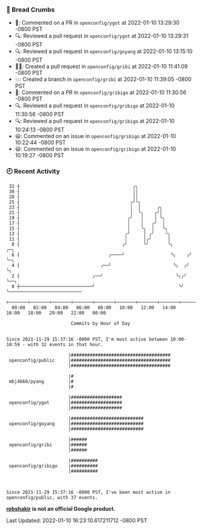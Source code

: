 ### 🍞 Bread Crumbs

 * 💬: Commented on a PR in  `openconfig/ygot` at 2022-01-10 13:29:30 -0800 PST
 * 🔍: Reviewed a pull request in  `openconfig/ygot` at 2022-01-10 13:29:31 -0800 PST
 * 🔍: Reviewed a pull request in  `openconfig/goyang` at 2022-01-10 13:15:10 -0800 PST
 * ✍🏼: Created a pull request in `openconfig/gribi` at 2022-01-10 11:41:09 -0800 PST
 * 💥: Created a branch in `openconfig/gribi` at 2022-01-10 11:39:05 -0800 PST
 * 💬: Commented on a PR in  `openconfig/gribigo` at 2022-01-10 11:30:56 -0800 PST
 * 🔍: Reviewed a pull request in  `openconfig/gribigo` at 2022-01-10 11:30:56 -0800 PST
 * 🔍: Reviewed a pull request in  `openconfig/gribigo` at 2022-01-10 10:24:13 -0800 PST
 * 😃: Commented on an issue in `openconfig/gribigo` at 2022-01-10 10:22:44 -0800 PST
 * 😃: Commented on an issue in `openconfig/gribigo` at 2022-01-10 10:19:27 -0800 PST

### 🕘 Recent Activity
```
 32 ┼                                          ╭╮
 30 ┤                                          ││
 28 ┤                                          ││
 25 ┤                                         ╭╯╰╮
 23 ┤                                         │  │      ╭╮
 21 ┤                                         │  ╰╮    ╭╯│
 19 ┤                                        ╭╯   │    │ ╰╮
 17 ┤                                        │    │   ╭╯  │
 15 ┤                                        │    ╰╮  │   ╰╮
 13 ┤                                       ╭╯     │ ╭╯    ╰╮
 11 ┤                                       │      │╭╯      │
  8 ┤                                      ╭╯      ╰╯       ╰╮      ╭─╮
  6 ┤                                 ╭────╯                 ╰╮    ╭╯ ╰─╮
  4 ┤                              ╭──╯                       ╰╮  ╭╯    ╰╮
  2 ┤                           ╭──╯                           ╰╮╭╯      ╰──╮
  0 ┼───────────────────────────╯                               ╰╯          ╰───────────────────────────
    +───────+───────+───────+───────+───────+───────+───────+───────+───────+───────+───────+───────+────
  00:00   02:00   04:00   06:00   08:00   10:00   12:00   14:00   16:00   18:00   20:00   22:00   00:00   

						Commits by Hour of Day


Since 2021-11-29 15:37:16 -0800 PST, I'm most active between 10:00-10:59 - with 32 events in that hour.

```



```
                       |#####################################
 openconfig/public     |#####################################
                       |#####################################

                       |#
 mbj4668/pyang         |#
                       |#

                       |###################
 openconfig/ygot       |###################
                       |###################

                       |###########################
 openconfig/goyang     |###########################
                       |###########################

                       |######
 openconfig/gribi      |######
                       |######

                       |##########
 openconfig/gribigo    |##########
                       |##########



Since 2021-11-29 15:37:16 -0800 PST, I've been most active in openconfig/public, with 37 events.

```
**[robshakir](mailto:robjs@google.com) is not an official Google product.**  


Last Updated: 2022-01-10 16:23:10.617211712 -0800 PST
